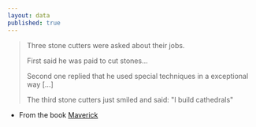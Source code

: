 ```yaml
---
layout: data
published: true
---
```


> Three stone cutters were asked about their jobs.
> 
> First said he was paid to cut stones...
> 
> Second one replied that he used special techniques in a exceptional way [...]
> 
> The third stone cutters just smiled and said: "I build cathedrals"

- From the book [Maverick](https://en.wikipedia.org/wiki/Maverick_(book))
